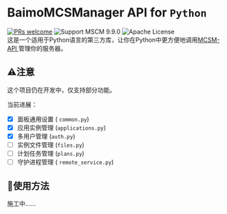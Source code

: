 # BaimoMCSManager API for `Python`
[![PRs welcome](https://img.shields.io/badge/PRs-welcome-20BF20)](https://github.com/Zhou-Shilin/BaimoMCSManager-API/pulls)
![Support MSCM 9.9.0](https://img.shields.io/badge/Support-MCSM_9.9.0-blue)
![Apache License](https://img.shields.io/badge/License-Apache-red)  
这是一个适用于Python语言的第三方库，让你在Python中更方便地调用[MCSM-API
](https://docs.mcsmanager.com/#/zh-cn/apis/readme)管理你的服务器。

## ⚠️注意
这个项目仍在开发中，仅支持部分功能。  
  
当前进展：
 - [x] 面板通用设置 ( `common.py`)
 - [x] 应用实例管理 (`applications.py`)
 - [x] 多用户管理 (`auth.py`)
 - [ ] 实例文件管理 (`files.py`)
 - [ ] 计划任务管理 (`plans.py`)
 - [ ] 守护进程管理 ( `remote_service.py`)

## 📖使用方法
施工中……